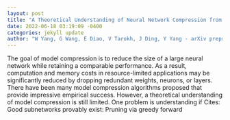 ```yaml
--- 
layout: post 
title: "A Theoretical Understanding of Neural Network Compression from Sparse Linear Approximation" 
date: 2022-06-18 03:19:09 -0400 
categories: jekyll update 
author: "W Yang, G Wang, E Diao, V Tarokh, J Ding, Y Yang - arXiv preprint arXiv:2206.05604, 2022" 
--- 
```

The goal of model compression is to reduce the size of a large neural network while retaining a comparable performance. As a result, computation and memory costs in resource-limited applications may be significantly reduced by dropping redundant weights, neurons, or layers. There have been many model compression algorithms proposed that provide impressive empirical success. However, a theoretical understanding of model compression is still limited. One problem is understanding if Cites: Good subnetworks provably exist: Pruning via greedy forward